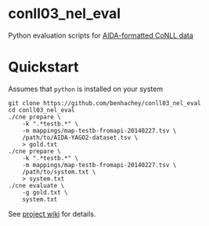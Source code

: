conll03_nel_eval
================

Python evaluation scripts for [AIDA-formatted CoNLL data](https://github.com/wikilinks/conll03_nel_eval/wiki/Data%20set)

Quickstart
==========

Assumes that `python` is installed on your system

```Shell
git clone https://github.com/benhachey/conll03_nel_eval
cd conll03_nel_eval
./cne prepare \
    -k ".*testb.*" \
    -m mappings/map-testb-fromapi-20140227.tsv \
    /path/to/AIDA-YAGO2-dataset.tsv \
    > gold.txt
./cne prepare \
    -k ".*testb.*" \
    -m mappings/map-testb-fromapi-20140227.tsv \
    /path/to/system.txt \
    > system.txt
./cne evaluate \
    -g gold.txt \
    system.txt
```

See [project wiki](https://github.com/benhachey/conll03_nel_eval/wiki/) for details.
